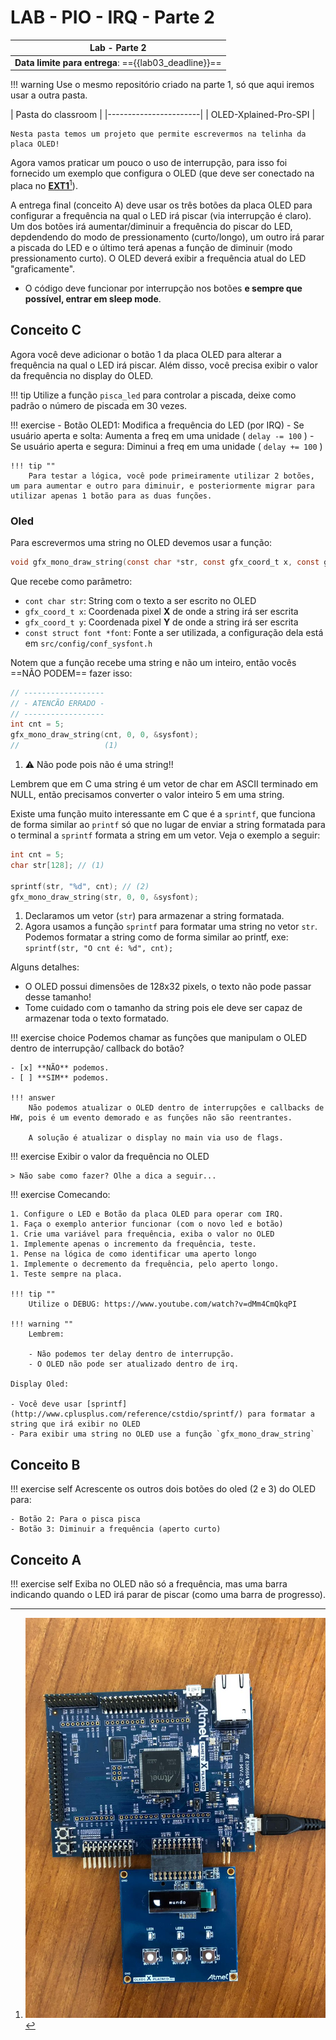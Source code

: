 # LAB - PIO - IRQ - Parte 2

| Lab - Parte 2                                                                      |
|------------------------------------------------------------------------------------|
| **Data limite para entrega**: =={{lab03_deadline}}==                               |

!!! warning
    Use o mesmo repositório criado na parte 1, só que aqui iremos usar a outra pasta.
    
|   Pasta do classroom    |
    |-----------------------|
    | OLED-Xplained-Pro-SPI |

    Nesta pasta temos um projeto que permite escrevermos na telinha da placa OLED!

Agora vamos praticar um pouco o uso de interrupção, para isso foi fornecido um exemplo que configura o OLED (que deve ser conectado na placa no [**EXT1**]()[^1]). 

[^1]: ![](https://github.com/Insper/SAME70-examples/raw/master/Screens/OLED-Xplained-Pro-SPI/final.jpeg)

A entrega final (conceito A) deve usar os três botões da placa OLED para configurar a frequência na qual o LED irá piscar (via interrupção é claro). Um dos botões irá aumentar/diminuir a frequência do piscar do LED, depdendendo do modo de pressionamento (curto/longo), um outro irá parar a piscada do LED e o último terá apenas a função de diminuir (modo pressionamento curto). O OLED deverá exibir a frequência atual do LED "graficamente". 

- O código deve funcionar por interrupção nos botões **e sempre que possível, entrar em sleep mode**.

## Conceito C

Agora você deve adicionar o botão 1 da placa OLED para alterar a frequência na qual o LED irá piscar. Além disso, você precisa exibir o valor da frequência no display do OLED.

!!! tip
    Utilize a função `pisca_led` para controlar a piscada, deixe como padrão o número de piscada em 30 vezes.

!!! exercise
    - Botão OLED1: Modifica a frequência do LED (por IRQ)
    - Se usuário aperta e solta: Aumenta a freq em uma unidade ( `delay -= 100` )
    - Se usuário aperta e segura: Diminui a freq em uma unidade ( `delay += 100` )

    !!! tip ""
        Para testar a lógica, você pode primeiramente utilizar 2 botões, um para aumentar e outro para diminuir, e posteriormente migrar para utilizar apenas 1 botão para as duas funções.
 
### Oled
 
Para escrevermos uma string no OLED devemos usar a função:

```c
void gfx_mono_draw_string(const char *str, const gfx_coord_t x, const gfx_coord_t y, const struct font *font);
```

Que recebe como parâmetro:

- `cont char str`: String com o texto a ser escrito no OLED
- `gfx_coord_t x`: Coordenada pixel **X** de onde a string irá ser escrita
- `gfx_coord_t y`: Coordenada pixel **Y** de onde a string irá ser escrita
- `const struct font *font`: Fonte a ser utilizada, a configuração dela está em `src/config/conf_sysfont.h`

Notem que a função recebe uma string e não um inteiro, então vocês ==NÃO PODEM== fazer isso:

```c
// ------------------
// - ATENCÃO ERRADO -
// ------------------
int cnt = 5;
gfx_mono_draw_string(cnt, 0, 0, &sysfont);
//                   (1)
```

1. :warning: Não pode pois não é uma string!!

Lembrem que em C uma string é um vetor de char em ASCII terminado em NULL, então precisamos converter o valor inteiro 5 em uma string.

Existe uma função muito interessante em C que é a `sprintf`, que funciona de forma similar ao `printf` só que no lugar de enviar a string formatada para o terminal a `sprintf` formata a string em um vetor. Veja o exemplo a seguir:

```c
int cnt = 5;
char str[128]; // (1)

sprintf(str, "%d", cnt); // (2)
gfx_mono_draw_string(str, 0, 0, &sysfont);
```

1. Declaramos um vetor (`str`) para armazenar a string formatada. 
2. Agora usamos a função `sprintf` para formatar uma string no vetor `str`. Podemos formatar a string como de forma similar ao printf, exe: `sprintf(str, "O cnt é: %d", cnt);`

Alguns detalhes:

- O OLED possui dimensões de 128x32 pixels, o texto não pode passar desse tamanho!
- Tome cuidado com o tamanho da string pois ele deve ser capaz de armazenar toda o texto formatado.

    
!!! exercise choice 
    Podemos chamar as funções que manipulam o OLED dentro de interrupção/ callback do botão?
    
    - [x] **NÃO** podemos.
    - [ ] **SIM** podemos.
    
    !!! answer
        Não podemos atualizar o OLED dentro de interrupções e callbacks de HW, pois é um evento demorado e as funções não são reentrantes.
        
        A solução é atualizar o display no main via uso de flags.

!!! exercise
    Exibir o valor da frequência no OLED
    
    > Não sabe como fazer? Olhe a dica a seguir...


!!! exercise 
    Comecando:
    
    1. Configure o LED e Botão da placa OLED para operar com IRQ.
    1. Faça o exemplo anterior funcionar (com o novo led e botão)
    1. Crie uma variável para frequência, exiba o valor no OLED
    1. Implemente apenas o incremento da frequência, teste.
    1. Pense na lógica de como identificar uma aperto longo
    1. Implemente o decremento da frequência, pelo aperto longo.
    1. Teste sempre na placa.
    
    !!! tip ""
        Utilize o DEBUG: https://www.youtube.com/watch?v=dMm4CmQkqPI
    
    !!! warning ""
        Lembrem:
        
        - Não podemos ter delay dentro de interrupção.
        - O OLED não pode ser atualizado dentro de irq.

    Display Oled: 
    
    - Você deve usar [sprintf](http://www.cplusplus.com/reference/cstdio/sprintf/) para formatar a string que irá exibir no OLED
    - Para exibir uma string no OLED use a função `gfx_mono_draw_string`

## Conceito B

!!! exercise self
    Acrescente os outros dois botões do oled (2 e 3) do OLED para:

    - Botão 2: Para o pisca pisca
    - Botão 3: Diminuir a frequência (aperto curto)

## Conceito A

!!! exercise self
    Exiba no OLED não só a frequência, mas uma barra indicando quando o LED irá parar de piscar (como uma barra de progresso).
